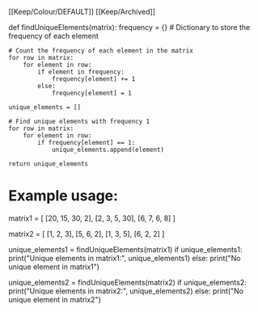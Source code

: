 [[Keep/Colour/DEFAULT]] [[Keep/Archived]] 

def findUniqueElements(matrix):
    frequency = {}  # Dictionary to store the frequency of each element

    # Count the frequency of each element in the matrix
    for row in matrix:
        for element in row:
            if element in frequency:
                frequency[element] += 1
            else:
                frequency[element] = 1

    unique_elements = []

    # Find unique elements with frequency 1
    for row in matrix:
        for element in row:
            if frequency[element] == 1:
                unique_elements.append(element)

    return unique_elements

# Example usage:
matrix1 = [
    [20, 15, 30, 2],
    [2, 3, 5, 30],
    [6, 7, 6, 8]
]

matrix2 = [
    [1, 2, 3],
    [5, 6, 2],
    [1, 3, 5],
    [6, 2, 2]
]

unique_elements1 = findUniqueElements(matrix1)
if unique_elements1:
    print("Unique elements in matrix1:", unique_elements1)
else:
    print("No unique element in matrix1")

unique_elements2 = findUniqueElements(matrix2)
if unique_elements2:
    print("Unique elements in matrix2:", unique_elements2)
else:
    print("No unique element in matrix2")

